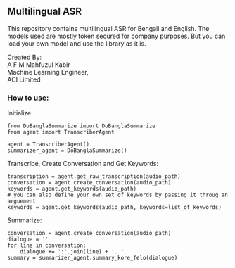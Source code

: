 ## Multilingual ASR

This repository contains multilingual ASR for Bengali and English. The models used are mostly token secured for company purposes. But you can load your own model and use the library as it is.

Created By: \
A F M Mahfuzul Kabir \
Machine Learning Engineer, \
ACI Limited

### How to use:

Initialize:
```
from DoBanglaSummarize import DoBanglaSummarize
from agent import TranscriberAgent

agent = TranscriberAgent()
summarizer_agent = DoBanglaSummarize()
```

Transcribe, Create Conversation and Get Keywords:
```
transcription = agent.get_raw_transcription(audio_path)
conversation = agent.create_conversation(audio_path)
keywords = agent.get_keywords(audio_path)
# you can also define your own set of keywords by passing it throug an arguement
keywords = agent.get_keywords(audio_path, keywords=list_of_keywords)
```

Summarize:
```
conversation = agent.create_conversation(audio_path)
dialogue = ''
for line in conversation:
    dialogue += ':'.join(line) + '. '
summary = summarizer_agent.summary_kore_felo(dialogue)
```
